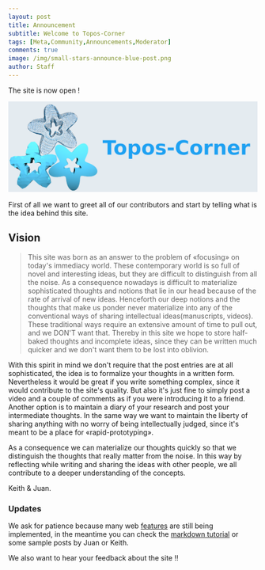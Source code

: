 ```yaml
---
layout: post
title: Announcement
subtitle: Welcome to Topos-Corner
tags: [Meta,Community,Announcements,Moderator]
comments: true
image: /img/small-stars-announce-blue-post.png
author: Staff
---
```


The site is now open !

![Stars](https://raw.githubusercontent.com/toposcorner/toposcorner.github.io/master/img/small-stars-announce-blue.png)

First of all we want to greet all of our contributors and start by telling what is the idea behind this site.

## Vision

>This site was born as an answer to the problem of «focusing» on today's immediacy world. These contemporary world is so full of novel and interesting ideas, but they are difficult to distinguish from all the noise. As a consequence nowadays is difficult to materialize sophisticated thoughts and notions that lie in our head because of the rate of arrival of new ideas. Henceforth our deep notions and the thoughts that make us ponder never materialize into any of the conventional ways of sharing intellectual ideas(manuscripts, videos). These traditional ways require an extensive amount of time to pull out, and we DON'T want that. Thereby in this site we hope to store half-baked thoughts and incomplete ideas, since they can be written much quicker and we don't want them to be lost into oblivion.

With this spirit in mind we don't require that the post entries are at all sophisticated, the idea is to formalize your thoughts in a written form. Nevertheless it would be great if you write something complex, since it would contribute to the site's quality. But also it's just fine to simply post a video and a couple of comments as if you were introducing it to a friend. Another option is to maintain a diary of your research and post your intermediate thoughts. In the same way we want to maintain the liberty of sharing anything with no worry of being intellectually judged, since it's meant to be a place for «rapid-prototyping».

As a consequence we can materialize our thoughts quickly so that we distinguish the thoughts that really matter from the noise. In this way by reflecting while writing and sharing the ideas with other people, we all contribute to a deeper understanding of the concepts.

Keith & Juan.

### Updates

We ask for patience because many web [features](https://toposcorner.github.io/2019-06-26-Possible-Website-Updates/) are still being implemented, in the meantime you can check the [markdown tutorial](https://toposcorner.github.io/2015-02-28-test-markdown/) or some sample posts by Juan or Keith.

We also want to hear your feedback about the site !!





